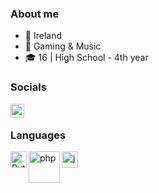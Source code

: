 ### About me

- 🌊 Ireland
- 🌟 Gaming & Music
- 🎓 16 | High School - 4th year

### Socials

[<img align="left" alt="belleeun | YouTube" width="22px" src="https://cdn.jsdelivr.net/npm/simple-icons@v3/icons/youtube.svg" />][youtube]


<br />

### Languages

<img align="left" alt="Python" width="26px" src="https://raw.githubusercontent.com/jmnote/z-icons/master/svg/python.svg" />
<img align="left" alt="php" width="50px" src="https://raw.githubusercontent.com/jmnote/z-icons/master/svg/php.svg" />
<img align="left" alt="java" width="26px" src="https://raw.githubusercontent.com/jmnote/z-icons/master/svg/java.svg" />

[youtube]: https://www.youtube.com/channel/UC--8COgkC-AQTt6kUVRoosg
